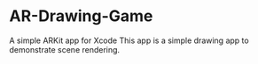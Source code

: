 # AR-Drawing-Game
A simple ARKit app for Xcode
This app is a simple drawing app to demonstrate scene rendering.
